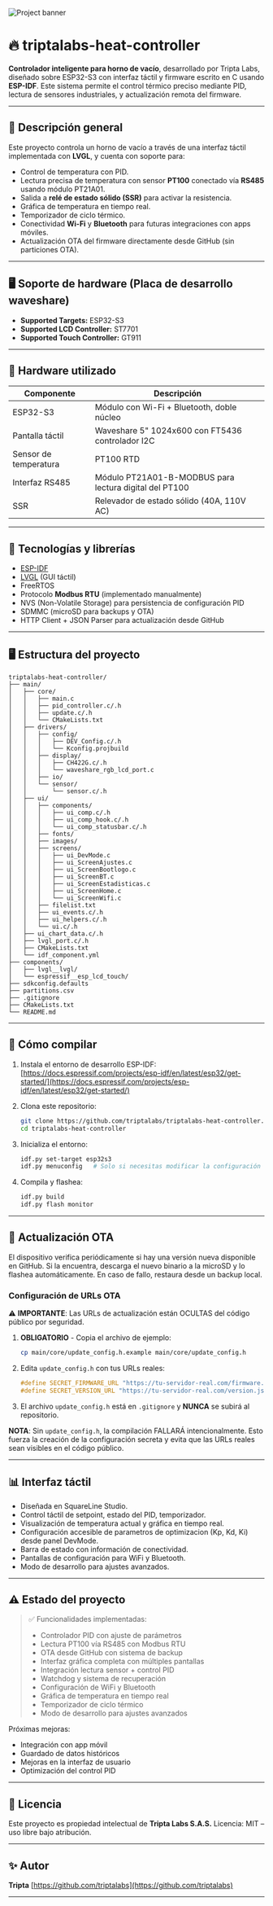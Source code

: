 ![Project banner](banner.png)


# 🔥 triptalabs-heat-controller

**Controlador inteligente para horno de vacío**, desarrollado por Tripta Labs, diseñado sobre ESP32-S3 con interfaz táctil y firmware escrito en C usando **ESP-IDF**. Este sistema permite el control térmico preciso mediante PID, lectura de sensores industriales, y actualización remota del firmware.

---

## 🧪 Descripción general

Este proyecto controla un horno de vacío a través de una interfaz táctil implementada con **LVGL**, y cuenta con soporte para:

* Control de temperatura con PID.
* Lectura precisa de temperatura con sensor **PT100** conectado vía **RS485** usando módulo PT21A01.
* Salida a **relé de estado sólido (SSR)** para activar la resistencia.
* Gráfica de temperatura en tiempo real.
* Temporizador de ciclo térmico.
* Conectividad **Wi-Fi** y **Bluetooth** para futuras integraciones con apps móviles.
* Actualización OTA del firmware directamente desde GitHub (sin particiones OTA).

---

## 🖥️ Soporte de hardware (Placa de desarrollo waveshare)

* **Supported Targets:** ESP32-S3
* **Supported LCD Controller:** ST7701
* **Supported Touch Controller:** GT911

---

## 🎯 Hardware utilizado

| Componente            | Descripción                                            |
| --------------------- | ------------------------------------------------------ |
| ESP32-S3              | Módulo con Wi-Fi + Bluetooth, doble núcleo             |
| Pantalla táctil       | Waveshare 5" 1024x600 con FT5436 controlador I2C       |
| Sensor de temperatura | PT100 RTD                                              |
| Interfaz RS485        | Módulo PT21A01-B-MODBUS para lectura digital del PT100 |
| SSR                   | Relevador de estado sólido (40A, 110V AC)              |

---

## 🧩 Tecnologías y librerías

* [ESP-IDF](https://docs.espressif.com/projects/esp-idf/en/latest/)
* [LVGL](https://lvgl.io/) (GUI táctil)
* FreeRTOS
* Protocolo **Modbus RTU** (implementado manualmente)
* NVS (Non-Volatile Storage) para persistencia de configuración PID
* SDMMC (microSD para backups y OTA)
* HTTP Client + JSON Parser para actualización desde GitHub

---

## 🖥️ Estructura del proyecto

```
triptalabs-heat-controller/
├── main/
│   ├── core/
│   │   ├── main.c
│   │   ├── pid_controller.c/.h
│   │   ├── update.c/.h
│   │   └── CMakeLists.txt
│   ├── drivers/
│   │   ├── config/
│   │   │   ├── DEV_Config.c/.h
│   │   │   └── Kconfig.projbuild
│   │   ├── display/
│   │   │   ├── CH422G.c/.h
│   │   │   └── waveshare_rgb_lcd_port.c
│   │   ├── io/
│   │   └── sensor/
│   │       └── sensor.c/.h
│   ├── ui/
│   │   ├── components/
│   │   │   ├── ui_comp.c/.h
│   │   │   ├── ui_comp_hook.c/.h
│   │   │   └── ui_comp_statusbar.c/.h
│   │   ├── fonts/
│   │   ├── images/
│   │   ├── screens/
│   │   │   ├── ui_DevMode.c
│   │   │   ├── ui_ScreenAjustes.c
│   │   │   ├── ui_ScreenBootlogo.c
│   │   │   ├── ui_ScreenBT.c
│   │   │   ├── ui_ScreenEstadisticas.c
│   │   │   ├── ui_ScreenHome.c
│   │   │   └── ui_ScreenWifi.c
│   │   ├── filelist.txt
│   │   ├── ui_events.c/.h
│   │   ├── ui_helpers.c/.h
│   │   └── ui.c/.h
│   ├── ui_chart_data.c/.h
│   ├── lvgl_port.c/.h
│   ├── CMakeLists.txt
│   └── idf_component.yml
├── components/
│   ├── lvgl__lvgl/
│   └── espressif__esp_lcd_touch/
├── sdkconfig.defaults
├── partitions.csv
├── .gitignore
├── CMakeLists.txt
└── README.md
```

---

## 🚀 Cómo compilar

1. Instala el entorno de desarrollo ESP-IDF:
   [https://docs.espressif.com/projects/esp-idf/en/latest/esp32/get-started/](https://docs.espressif.com/projects/esp-idf/en/latest/esp32/get-started/)

2. Clona este repositorio:

   ```bash
   git clone https://github.com/triptalabs/triptalabs-heat-controller.git
   cd triptalabs-heat-controller
   ```

3. Inicializa el entorno:

   ```bash
   idf.py set-target esp32s3
   idf.py menuconfig   # Solo si necesitas modificar la configuración
   ```

4. Compila y flashea:

   ```bash
   idf.py build
   idf.py flash monitor
   ```

---

## 📡 Actualización OTA

El dispositivo verifica periódicamente si hay una versión nueva disponible en GitHub. Si la encuentra, descarga el nuevo binario a la microSD y lo flashea automáticamente. En caso de fallo, restaura desde un backup local.

### Configuración de URLs OTA

⚠️ **IMPORTANTE**: Las URLs de actualización están OCULTAS del código público por seguridad.

1. **OBLIGATORIO** - Copia el archivo de ejemplo:
   ```bash
   cp main/core/update_config.h.example main/core/update_config.h
   ```

2. Edita `update_config.h` con tus URLs reales:
   ```c
   #define SECRET_FIRMWARE_URL "https://tu-servidor-real.com/firmware.bin"
   #define SECRET_VERSION_URL "https://tu-servidor-real.com/version.json"
   ```

3. El archivo `update_config.h` está en `.gitignore` y **NUNCA** se subirá al repositorio.

**NOTA**: Sin `update_config.h`, la compilación FALLARÁ intencionalmente. Esto fuerza la creación de la configuración secreta y evita que las URLs reales sean visibles en el código público.

---

## 📊 Interfaz táctil

* Diseñada en SquareLine Studio.
* Control táctil de setpoint, estado del PID, temporizador.
* Visualización de temperatura actual y gráfica en tiempo real.
* Configuración accesible de parametros de optimizacion (Kp, Kd, Ki) desde panel DevMode.
* Barra de estado con información de conectividad.
* Pantallas de configuración para WiFi y Bluetooth.
* Modo de desarrollo para ajustes avanzados.

---

## ⚠️ Estado del proyecto

> ✅ Funcionalidades implementadas:
>
> * Controlador PID con ajuste de parámetros
> * Lectura PT100 vía RS485 con Modbus RTU
> * OTA desde GitHub con sistema de backup
> * Interfaz gráfica completa con múltiples pantallas
> * Integración lectura sensor + control PID
> * Watchdog y sistema de recuperación
> * Configuración de WiFi y Bluetooth
> * Gráfica de temperatura en tiempo real
> * Temporizador de ciclo térmico
> * Modo de desarrollo para ajustes avanzados

Próximas mejoras:

* Integración con app móvil
* Guardado de datos históricos
* Mejoras en la interfaz de usuario
* Optimización del control PID

---

## 🧠 Licencia

Este proyecto es propiedad intelectual de **Tripta Labs S.A.S.**
Licencia: MIT – uso libre bajo atribución.

---

## ✨ Autor

**Tripta**
[https://github.com/triptalabs](https://github.com/triptalabs)

---
